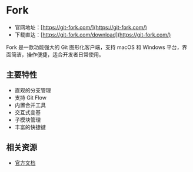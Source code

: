# Fork

- 官网地址：[https://git-fork.com/](https://git-fork.com/)
- 下载直达：[https://git-fork.com/download](https://git-fork.com/)

Fork 是一款功能强大的 Git 图形化客户端，支持 macOS 和 Windows 平台，界面简洁，操作便捷，适合开发者日常使用。

## 主要特性
- 直观的分支管理
- 支持 Git Flow
- 内置合并工具
- 交互式变基
- 子模块管理
- 丰富的快捷键

## 相关资源
- [官方文档](https://git-fork.com/docs/)
